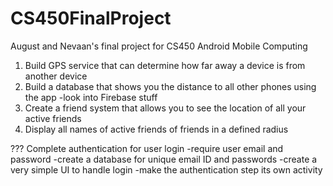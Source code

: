 # CS450FinalProject
August and Nevaan's final project for CS450 Android Mobile Computing

1. Build GPS service that can determine how far away a device is from another device
2. Build a database that shows you the distance to all other phones using the app
  -look into Firebase stuff
3. Create a friend system that allows you to see the location of all your active friends
4. Display all names of active friends of friends in a defined radius

??? Complete authentication for user login
  -require user email and password
  -create a database for unique email ID and passwords
  -create a very simple UI to handle login
  -make the authentication step its own activity
